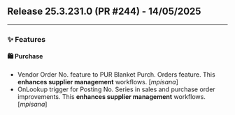 ## Release 25.3.231.0 (PR #244) - 14/05/2025
---
### ✨ Features

#### 🛍️ Purchase
  * Vendor Order No. feature to PUR Blanket Purch. Orders feature. This **enhances supplier management** workflows. [*mpisana*]
  * OnLookup trigger for Posting No. Series in sales and purchase order improvements. This **enhances supplier management** workflows. [*mpisana*]

